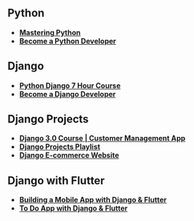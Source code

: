 ## Python

- **[Mastering Python](https://www.youtube.com/playlist?list=PLDoPjvoNmBAyE_gei5d18qkfIe-Z8mocs)**
- **[Become a Python Developer](https://www.linkedin.com/learning/paths/become-a-python-developer-8969630?u=76278148)**

## Django

- **[Python Django 7 Hour Course](https://i.ytimg.com/an_webp/PtQiiknWUcI/mqdefault_6s.webp?du=3000&sqp=CLa9zpoG&rs=AOn4CLAsr9GJU_l0PxjaWnbOsFyOzLMVqw)**
- **[Become a Django Developer](https://www.linkedin.com/learning/paths/become-a-django-developer?u=76278148)**

## Django Projects

- **[Django 3.0 Course | Customer Management App](https://www.youtube.com/playlist?list=PL-51WBLyFTg2vW-_6XBoUpE7vpmoR3ztO)**
- **[Django Projects Playlist](https://www.youtube.com/playlist?list=PL-51WBLyFTg38qZ0KHkJj-paDQAAu9HiP)**
- **[Django E-commerce Website](https://www.youtube.com/playlist?list=PL-51WBLyFTg0omnamUjL1TCVov7yDTRng)**

## Django with Flutter

- **[Building a Mobile App with Django & Flutter](https://www.youtube.com/watch?v=VnztChBw7Og)**
- **[To Do App with Django & Flutter](https://www.youtube.com/playlist?list=PLCcj7eWENylKcfgrh7SPqbSVjxVytW0r7)**